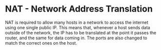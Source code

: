 # NAT - Network Address Translation

NAT is required to allow many hosts in a network to access the internet using one single public IP. This means that, whenever a host sends data outside of the network, the IP has to be translated at the point it passes the router, and the same for data coming in. The ports are also changed to match the correct ones on the host.
